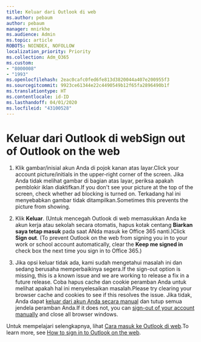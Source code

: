 ```yaml
---
title: Keluar dari Outlook di web
ms.author: pebaum
author: pebaum
manager: mnirkhe
ms.audience: Admin
ms.topic: article
ROBOTS: NOINDEX, NOFOLLOW
localization_priority: Priority
ms.collection: Adm_O365
ms.custom:
- "8000008"
- "1993"
ms.openlocfilehash: 2eac0cafc0fed6fe813d3820044a407e200955f3
ms.sourcegitcommit: 9923ce61344e22c4490549b12f65fa2896490b1f
ms.translationtype: HT
ms.contentlocale: id-ID
ms.lasthandoff: 04/01/2020
ms.locfileid: "43100528"
---
```

# <a name="sign-out-of-outlook-on-the-web"></a><span data-ttu-id="65251-102">Keluar dari Outlook di web</span><span class="sxs-lookup"><span data-stu-id="65251-102">Sign out of Outlook on the web</span></span>

1. <span data-ttu-id="65251-103">Klik gambar/inisial akun Anda di pojok kanan atas layar.</span><span class="sxs-lookup"><span data-stu-id="65251-103">Click your account picture/initials in the upper-right corner of the screen.</span></span> <span data-ttu-id="65251-104">Jika Anda tidak melihat gambar di bagian atas layar, periksa apakah pemblokir iklan diaktifkan.</span><span class="sxs-lookup"><span data-stu-id="65251-104">If you don't see your picture at the top of the screen, check whether ad blocking is turned on.</span></span> <span data-ttu-id="65251-105">Terkadang hal ini menyebabkan gambar tidak ditampilkan.</span><span class="sxs-lookup"><span data-stu-id="65251-105">Sometimes this prevents the picture from showing.</span></span>

2. <span data-ttu-id="65251-106">Klik **Keluar**. (Untuk mencegah Outlook di web memasukkan Anda ke akun kerja atau sekolah secara otomatis, hapus kotak centang **Biarkan saya tetap masuk** pada saat ANda masuk ke Office 365 nanti.)</span><span class="sxs-lookup"><span data-stu-id="65251-106">Click **Sign out**. (To prevent Outlook on the web from signing you in to your work or school account automatically, clear the **Keep me signed in** check box the next time you sign in to Office 365.)</span></span>

3. <span data-ttu-id="65251-107">Jika opsi keluar tidak ada, kami sudah mengetahui masalah ini dan sedang berusaha memperbaikinya segera.</span><span class="sxs-lookup"><span data-stu-id="65251-107">If the sign-out option is missing, this is a known issue and we are working to release a fix in a future release.</span></span>  <span data-ttu-id="65251-108">Coba hapus cache dan cookie peramban Anda untuk melihat apakah hal ini menyelesaikan masalah.</span><span class="sxs-lookup"><span data-stu-id="65251-108">Please try clearing your browser cache and cookies to see if this resolves the issue.</span></span>  <span data-ttu-id="65251-109">Jika tidak, Anda dapat [keluar dari akun Anda secara manual](https://login.live.com/logout.srf) dan tutup semua jendela peramban Anda.</span><span class="sxs-lookup"><span data-stu-id="65251-109">If it does not, you can [sign-out of your account manually](https://login.live.com/logout.srf) and close all browser windows.</span></span>

<span data-ttu-id="65251-110">Untuk mempelajari selengkapnya, lihat [Cara masuk ke Outlook di web](https://support.office.com/article/how-to-sign-in-to-outlook-on-the-web-763fab4d-0138-4814-b450-37fc286bcb79).</span><span class="sxs-lookup"><span data-stu-id="65251-110">To learn more, see [How to sign in to Outlook on the web](https://support.office.com/article/how-to-sign-in-to-outlook-on-the-web-763fab4d-0138-4814-b450-37fc286bcb79).</span></span>
